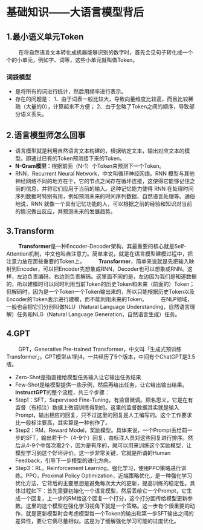 # 基础知识——大语言模型背后
## 1.最小语义单元Token
 &emsp;&emsp; 在将自然语言文本转化成机器能够识别的数字时，首先会见句子转化成一个个的小单元，例如字、词等，这些小单元就叫做Token。
### 词袋模型
- 是将所有的词进行统计，然后用频率进行表示。
- 存在的问题是：
  1、由于词表一般比较大，导致向量维度比较高，而且比较稀疏（大量的0），计算起来不方便；
  2、由于忽略了Token之间的顺序，导致部分语义丢失。
## 2.语言模型师怎么回事
- 语言模型就是利用自然语言文本构建的，根据给定文本，输出对应文本的模型。即通过已有的Token预测接下来的Token。
- **N-Gram模型**：根据前面（N-1）个Token来预测下一个Token。
- RNN，Recurrent Neural Network，中文叫循环神经网络。RNN 模型与其他神经网络不同的地方在于，它的节点之间存在循环连接，这使得它能够记住之前的信息，并将它们应用于当前的输入。这种记忆能力使得 RNN 在处理时间序列数据时特别有用，例如预测未来的时间序列数据、自然语言处理等。通俗地说，RNN 就像一个具有记忆功能的人，可以根据之前的经验和知识对当前的情况做出反应，并预测未来的发展趋势。
## 3.Transform
 &emsp;&emsp; **Transformer**是一种Encoder-Decoder架构，其最重要的核心就是Self-Attention机制，中文也叫自注意力。简单来说，就是在语言模型建模过程中，把注意力放在那些重要的Token上。
 &emsp;&emsp; **Transformer**，简单来说就是先把输入映射到Encoder，可以把Encoder先想象成RNN，Decoder也可以想象成RNN。这样，左边负责编码，右边则负责解码。这里面不同的是，左边因为我们是知道数据的，所以建模时可以同时利用当前Token的历史Token和未来（前面的）Token；但解码时，因为是一个Token一个Token输出来的，所以只能根据历史Token以及Encoder的Token表示进行建模，而不能利用未来的Token。
 &emsp;&emsp; 在NLP领域，一般也会把它们分别叫做NLU（Natural Language Understanding，自然语言理解）任务和NLG（Natural Language Generation，自然语言生成）任务。
## 4.GPT
 &emsp;&emsp; GPT，Generative Pre-trained Transformer，中文叫「生成式预训练Transformer」。GPT模型从1到4，一共经历了5个版本，中间有个ChatGPT是3.5版。
- Zero-Shot是指直接给模型任务输入让它输出任务结果
- Few-Shot是给模型提供一些示例，然后再给出任务，让它给出输出结果。
**InstructGPT**的整个流程，共三个步骤：
- Step1：SFT，Supervised Fine-Tuning，有监督微调。顾名思义，它是在有监督（有标注）数据上微调训练得到的。这里的监督数据其实就是输入Prompt，输出相应的回复，只不过这里的回复是人工编写的。这个工作要求比一般标注要高，其实算是一种创作了。
- Step2：RM，Reward Model，奖励模型。具体来说，一个Prompt丢给前一步的SFT，输出若干个（4-9个）回复，由标注人员对这些回复进行排序。然后从4-9个中每次取2个，因为是有序的，就可以用来训练这个奖励模型，让模型学习到这个好坏评价。这一步非常关键，它就是所谓的Human Feedback，引导下一步模型的进化方向。
- Step3：RL，Reinforcement Learning，强化学习，使用PPO策略进行训练。PPO，Proximal Policy Optimization，近端策略优化，是一种强化学习优化方法，它背后的主要思想是避免每次太大的更新，提高训练的稳定性。具体过程如下：首先需要初始化一个语言模型，然后丢给它一个Prompt，它生成一个回复，上一步的RM给这个回复一个打分，这个打分回传给模型更新参数。这里的这个模型在强化学习视角下就是一个策略。这一步有个很重要的动作，就是更新模型时会考虑模型每一个Token的输出和第一步SFT输出之间的差异性，要让它俩尽量相似。这是为了缓解强化学习可能的过度优化。
